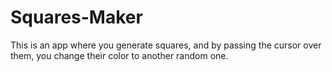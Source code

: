# Squares-Maker

This is an app where you generate squares, and by passing the cursor over them, you change their color to another random one.

